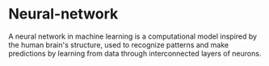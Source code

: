 # Neural-network
A neural network in machine learning is a computational model inspired by the human brain's structure, used to recognize patterns and make predictions by learning from data through interconnected layers of neurons.
